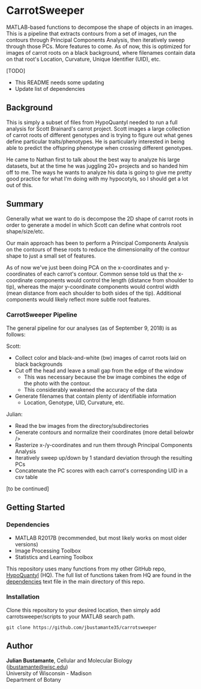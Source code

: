 # CarrotSweeper
MATLAB-based functions to decompose the shape of objects in an images. This is
a pipeline that extracts contours from a set of images, run the contours
through Principal Components Analysis, then iteratively sweep through those
PCs. More features to come. As of now, this is optimized for images of carrot
roots on a black background, where filenames contain data on that root's
Location, Curvature, Unique Identifier (UID), etc.

[TODO]
- This README needs some updating
- Update list of dependencies

## Background
This is simply a subset of files from HypoQuantyl needed to run a full analysis
for Scott Brainard's carrot project. Scott images a large collection of carrot
roots of different genotypes and is trying to figure out what genes define
particular traits/phenotypes. He is particularly interested in being able to
predict the offspring phenotype when crossing different genotypes.

He came to Nathan first to talk about the best way to analyze his large
datasets, but at the time he was juggling 20+ projects and so handed him off
to me. The ways he wants to analyze his data is going to give me pretty good
practice for what I'm doing with my hypocotyls, so I should get a lot out of
this.

## Summary
Generally what we want to do is decompose the 2D shape of carrot roots in order
to generate a model in which Scott can define what controls root shape/size/etc.

Our main approach has been to perform a Principal Components Analysis on the
contours of these roots to reduce the dimensionality of the contour shape to
just a small set of features.

As of now we've just been doing PCA on the x-coordinates and y-coordinates of
each carrot's contour. Common sense told us that the x-coordinate components
would control the length (distance from shoulder to tip), whereas the major
y-coordinate components would control width (mean distance from each shoulder
to both sides of the tip). Additional components would likely reflect more
subtle root features.

### CarrotSweeper Pipeline
The general pipeline for our analyses (as of September 9, 2018) is as follows:

Scott:
- Collect color and black-and-white (bw) images of carrot roots
  laid on black backgrounds <br />
- Cut off the head and leave a small gap from the edge of the
  window <br />
    * This was necessary because the bw image combines the
      edge of the photo with the contour. <br />
    * This considerably weakened the accuracy of the data <br />
- Generate filenames that contain plenty of identifiable
  information <br />
    * Location, Genotype, UID, Curvature, etc. <br />

Julian:
- Read the bw images from the directory/subdirectories <br />
- Generate contours and normalize their coordinates (more detail belowbr />
- Rasterize x-/y-coordinates and run them through Principal Components Analysis <br />
- Iteratively sweep up/down by 1 standard deviation through the resulting PCs <br />
- Concatenate the PC scores with each carrot's corresponding UID in a csv table <br />

[to be continued]

## Getting Started
### Dependencies
- MATLAB R2017B (recommended, but most likely works on most older versions)
- Image Processing Toolbox
- Statistics and Learning Toolbox

This repository uses many functions from my other GitHub repo,
[HypoQuantyl](https://github.com/jbustamante35/hypoquantyl) (HQ). The full list
of functions taken from HQ are found in the [dependencies](./dependencies) text
file in the main directory of this repo.

### Installation
Clone this repository to your desired location, then simply add
carrotsweeper/scripts to your MATLAB search path.

```
git clone https://github.com/jbustamante35/carrotsweeper
```

## Author
**Julian Bustamante**, Cellular and Molecular Biology (<jbustamante@wisc.edu>) <br />
	University of Wisconsin - Madison <br />
	Department of Botany <br />


